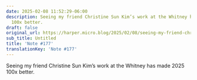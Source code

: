 ```yaml
---
date: 2025-02-08 11:52:29-06:00
description: Seeing my friend Christine Sun Kim’s work at the Whitney has made 2025
  100x better.
draft: false
original_url: https://harper.micro.blog/2025/02/08/seeing-my-friend-christine-sun.html
sub_title: Untitled
title: 'Note #177'
translationKey: 'Note #177'
---
```


Seeing my friend Christine Sun Kim’s work at the Whitney has made 2025 100x better.